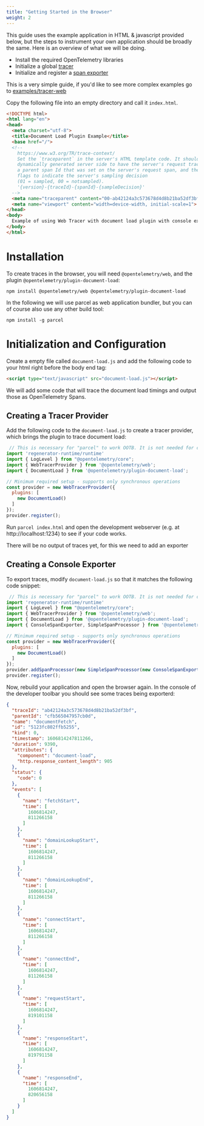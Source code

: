 ```yaml
---
title: "Getting Started in the Browser"
weight: 2
---
```


This guide uses the example application in HTML & javascript provided below, but the steps to instrument your own application should be broadly the same. Here is an overview of what we will be doing.

- Install the required OpenTelemetry libraries
- Initialize a global [tracer](https://github.com/open-telemetry/opentelemetry-specification/blob/master/specification/trace/api.md#tracer)
- Initialize and register a [span exporter](https://github.com/open-telemetry/opentelemetry-specification/blob/master/specification/trace/sdk.md#span-exporter)

This is a very simple guide, if you'd like to see more complex examples go to [examples/tracer-web](https://github.com/open-telemetry/opentelemetry-js/tree/master/examples/tracer-web)

Copy the following file into an empty directory and call it `index.html`.

```html
<!DOCTYPE html>
<html lang="en">
<head>
  <meta charset="utf-8">
  <title>Document Load Plugin Example</title>
  <base href="/">
  <!--
    https://www.w3.org/TR/trace-context/
    Set the `traceparent` in the server's HTML template code. It should be
    dynamically generated server side to have the server's request trace Id,
    a parent span Id that was set on the server's request span, and the trace
    flags to indicate the server's sampling decision
    (01 = sampled, 00 = notsampled).
    '{version}-{traceId}-{spanId}-{sampleDecision}'
  -->
  <meta name="traceparent" content="00-ab42124a3c573678d4d8b21ba52df3bf-d21f7bc17caa5aba-01">
  <meta name="viewport" content="width=device-width, initial-scale=1">
</head>
<body>
  Example of using Web Tracer with document load plugin with console exporter and collector exporter
</body>
</html>
```

# Installation

To create traces in the browser, you will need `@opentelemetry/web`, and the plugin `@opentelemetry/plugin-document-load`:

```shell
npm install @opentelemetry/web @opentelemetry/plugin-document-load
```

In the following we will use parcel as web application bundler, but you can of course also use any other build tool:

```shell
npm install -g parcel
```

# Initialization and Configuration

Create a empty file called `document-load.js` and add the following code to your html right before the body end tag:

```html
<script type="text/javascript" src="document-load.js"></script>
```

We will add some code that will trace the document load timings and output those as OpenTelemetry Spans.


## Creating a Tracer Provider

Add the following code to the `document-load.js` to create a tracer provider, which brings the plugin to trace document load:

```javascript
 // This is necessary for "parcel" to work OOTB. It is not needed for other build tools.
import 'regenerator-runtime/runtime'
import { LogLevel } from "@opentelemetry/core";
import { WebTracerProvider } from '@opentelemetry/web';
import { DocumentLoad } from '@opentelemetry/plugin-document-load';

// Minimum required setup - supports only synchronous operations
const provider = new WebTracerProvider({
  plugins: [
    new DocumentLoad()
  ]
});
provider.register();
```

Run `parcel index.html` and open the development webserver (e.g. at http://localhost:1234) to see if your code works.

There will be no output of traces yet, for this we need to add an exporter

## Creating a Console Exporter

To export traces, modify `document-load.js` so that it matches the following code snippet:

```javascript
 // This is necessary for "parcel" to work OOTB. It is not needed for other build tools.
import 'regenerator-runtime/runtime'
import { LogLevel } from "@opentelemetry/core";
import { WebTracerProvider } from '@opentelemetry/web';
import { DocumentLoad } from '@opentelemetry/plugin-document-load';
import { ConsoleSpanExporter, SimpleSpanProcessor } from '@opentelemetry/tracing';

// Minimum required setup - supports only synchronous operations
const provider = new WebTracerProvider({
  plugins: [
    new DocumentLoad()
  ]
});
provider.addSpanProcessor(new SimpleSpanProcessor(new ConsoleSpanExporter()))
provider.register();
```

Now, rebuild your application and open the browser again. In the console of the developer toolbar you should see some traces being exporterd:

```json
{
  "traceId": "ab42124a3c573678d4d8b21ba52df3bf",
  "parentId": "cfb565047957cb0d",
  "name": "documentFetch",
  "id": "5123fc802ffb5255",
  "kind": 0,
  "timestamp": 1606814247811266,
  "duration": 9390,
  "attributes": {
    "component": "document-load",
    "http.response_content_length": 905
  },
  "status": {
    "code": 0
  },
  "events": [
    {
      "name": "fetchStart",
      "time": [
        1606814247,
        811266158
      ]
    },
    {
      "name": "domainLookupStart",
      "time": [
        1606814247,
        811266158
      ]
    },
    {
      "name": "domainLookupEnd",
      "time": [
        1606814247,
        811266158
      ]
    },
    {
      "name": "connectStart",
      "time": [
        1606814247,
        811266158
      ]
    },
    {
      "name": "connectEnd",
      "time": [
        1606814247,
        811266158
      ]
    },
    {
      "name": "requestStart",
      "time": [
        1606814247,
        819101158
      ]
    },
    {
      "name": "responseStart",
      "time": [
        1606814247,
        819791158
      ]
    },
    {
      "name": "responseEnd",
      "time": [
        1606814247,
        820656158
      ]
    }
  ]
}
```
